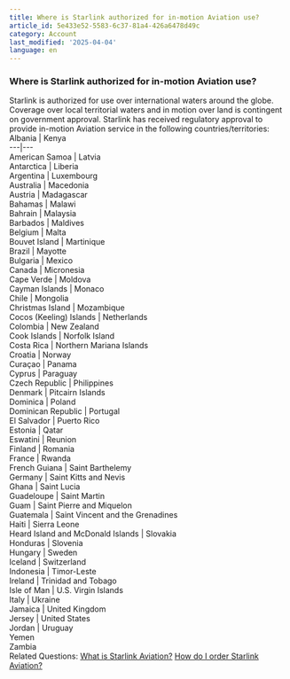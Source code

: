 ```yaml
---
title: Where is Starlink authorized for in-motion Aviation use?
article_id: 5e433e52-5583-6c37-81a4-426a6478d49c
category: Account
last_modified: '2025-04-04'
language: en
---
```


### Where is Starlink authorized for in-motion Aviation use?
Starlink is authorized for use over international waters around the globe. Coverage over local territorial waters and in motion over land is contingent on government approval. Starlink has received regulatory approval to provide in-motion Aviation service in the following countries/territories:
Albania | Kenya  
---|---  
American Samoa | Latvia  
Antarctica | Liberia  
Argentina | Luxembourg  
Australia | Macedonia  
Austria | Madagascar  
Bahamas | Malawi  
Bahrain | Malaysia  
Barbados | Maldives  
Belgium | Malta  
Bouvet Island | Martinique  
Brazil | Mayotte  
Bulgaria | Mexico  
Canada | Micronesia  
Cape Verde | Moldova  
Cayman Islands | Monaco  
Chile | Mongolia  
Christmas Island | Mozambique  
Cocos (Keeling) Islands | Netherlands  
Colombia | New Zealand  
Cook Islands | Norfolk Island  
Costa Rica | Northern Mariana Islands  
Croatia | Norway  
Curaçao | Panama  
Cyprus | Paraguay  
Czech Republic | Philippines  
Denmark | Pitcairn Islands  
Dominica | Poland  
Dominican Republic | Portugal  
El Salvador | Puerto Rico  
Estonia | Qatar  
Eswatini | Reunion  
Finland | Romania  
France | Rwanda  
French Guiana | Saint Barthelemy  
Germany | Saint Kitts and Nevis  
Ghana | Saint Lucia  
Guadeloupe | Saint Martin  
Guam | Saint Pierre and Miquelon  
Guatemala | Saint Vincent and the Grenadines  
Haiti | Sierra Leone  
Heard Island and McDonald Islands | Slovakia  
Honduras | Slovenia  
Hungary | Sweden  
Iceland | Switzerland  
Indonesia | Timor-Leste  
Ireland | Trinidad and Tobago  
Isle of Man | U.S. Virgin Islands  
Italy | Ukraine  
Jamaica | United Kingdom  
Jersey | United States  
Jordan | Uruguay  
Yemen  
Zambia  
Related Questions:
[What is Starlink Aviation?](https://www.starlink.com/support/article/<https:/support.starlink.com/?topic=da6ca363-da23-c9dc-88ff-db89ffa72b23>)
[How do I order Starlink Aviation?](https://www.starlink.com/support/article/<https:/support.starlink.com/?topic=8fb84a4f-7e63-a7f2-4be3-61a533801693>)